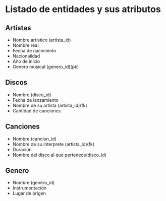 # Listado de entidades y sus atributos

## Artistas 
- Nombre artístico (artista_id)
- Nombre real
- Fecha de nacimiento
- Nacionalidad
- Año de inicio
- Genero musical (genero_id)(pk)

## Discos
- Nombre (disco_id)
- Fecha de lanzamiento
- Nombre de su artista (artista_id)(fk)
- Cantidad de canciones

## Canciones
- Nombre (cancion_id)
- Nombre de su interprete (artista_id)(fk)
- Duracion
- Nombre del disco al que pertenece(disco_id)

## Genero
- Nombre (genero_id)
- Instrumentación
- Lugar de origen